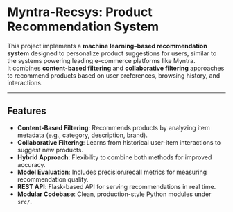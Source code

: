# Myntra-Recsys: Product Recommendation System

This project implements a **machine learning–based recommendation system** designed to personalize product suggestions for users, similar to the systems powering leading e-commerce platforms like Myntra.  
It combines **content-based filtering** and **collaborative filtering** approaches to recommend products based on user preferences, browsing history, and interactions.

---

##  Features
- **Content-Based Filtering**: Recommends products by analyzing item metadata (e.g., category, description, brand).  
- **Collaborative Filtering**: Learns from historical user-item interactions to suggest new products.  
- **Hybrid Approach**: Flexibility to combine both methods for improved accuracy.  
- **Model Evaluation**: Includes precision/recall metrics for measuring recommendation quality.  
- **REST API**: Flask-based API for serving recommendations in real time.  
- **Modular Codebase**: Clean, production-style Python modules under `src/`.
